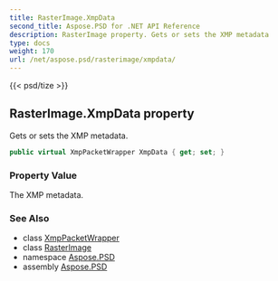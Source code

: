 ```yaml
---
title: RasterImage.XmpData
second_title: Aspose.PSD for .NET API Reference
description: RasterImage property. Gets or sets the XMP metadata
type: docs
weight: 170
url: /net/aspose.psd/rasterimage/xmpdata/
---
```

{{< psd/tize >}}
## RasterImage.XmpData property

Gets or sets the XMP metadata.

```csharp
public virtual XmpPacketWrapper XmpData { get; set; }
```

### Property Value

The XMP metadata.

### See Also

* class [XmpPacketWrapper](../../../aspose.psd.xmp/xmppacketwrapper/)
* class [RasterImage](../)
* namespace [Aspose.PSD](../../../aspose.psd/)
* assembly [Aspose.PSD](../../../)


